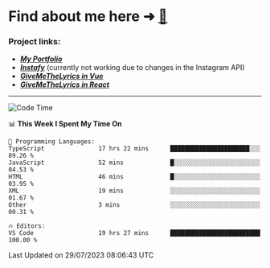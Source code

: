 # Find about me here ➜ [🧑](https://pauabella.dev)

### Project links:
- ***[My Portfolio](https://pauabella.dev)***
- ***[Instafy](https://instafy.me)*** (currently not working due to changes in the Instagram API)
- ***[GiveMeTheLyrics in Vue](https://lyrics.pauabella.dev)***
- ***[GiveMeTheLyrics in React](https://pauabella.dev/GiveMeTheLyrics)***

---
<!--START_SECTION:waka-->
![Code Time](http://img.shields.io/badge/Code%20Time-2%2C341%20hrs%2018%20mins-blue)

📊 **This Week I Spent My Time On** 

```text
💬 Programming Languages: 
TypeScript               17 hrs 22 mins      ██████████████████████░░░   89.26 % 
JavaScript               52 mins             █░░░░░░░░░░░░░░░░░░░░░░░░   04.53 % 
HTML                     46 mins             █░░░░░░░░░░░░░░░░░░░░░░░░   03.95 % 
XML                      19 mins             ░░░░░░░░░░░░░░░░░░░░░░░░░   01.67 % 
Other                    3 mins              ░░░░░░░░░░░░░░░░░░░░░░░░░   00.31 % 

🔥 Editors: 
VS Code                  19 hrs 27 mins      █████████████████████████   100.00 % 
```


 Last Updated on 29/07/2023 08:06:43 UTC
<!--END_SECTION:waka-->
